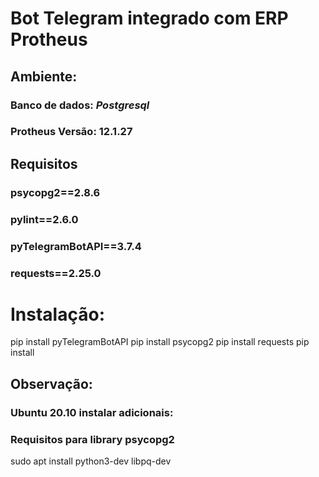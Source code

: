 # Bot Telegram integrado com ERP Protheus

## Ambiente:
### Banco de dados: *Postgresql*
### Protheus Versão: 12.1.27

## Requisitos
### psycopg2==2.8.6
### pylint==2.6.0
### pyTelegramBotAPI==3.7.4
### requests==2.25.0

# Instalação:

pip install pyTelegramBotAPI
pip install psycopg2
pip install requests
pip install

## Observação:
### Ubuntu 20.10 instalar adicionais:
### Requisitos para library psycopg2 
sudo apt install python3-dev libpq-dev
